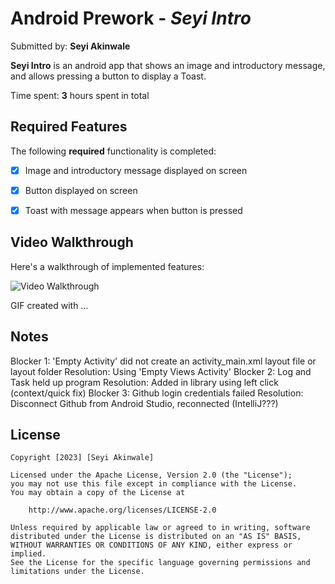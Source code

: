 # Android Prework - *Seyi Intro*

Submitted by: **Seyi Akinwale**

**Seyi Intro** is an android app that shows an image and introductory message, and allows pressing a button to display a Toast. 

Time spent: **3** hours spent in total

## Required Features

The following **required** functionality is completed:

* [X] Image and introductory message displayed on screen
* [X] Button displayed on screen
* [X] Toast with message appears when button is pressed 


## Video Walkthrough

Here's a walkthrough of implemented features:

<img src='http://i.imgur.com/link/to/your/gif/file.gif' title='Video Walkthrough' width='' alt='Video Walkthrough' />


GIF created with ...  



## Notes

Blocker 1: 'Empty Activity' did not create an activity_main.xml layout file or layout folder
Resolution: Using 'Empty Views Activity'
Blocker 2: Log and Task held up program
Resolution: Added in library using left click (context/quick fix)
Blocker 3: Github login credentials failed
Resolution: Disconnect Github from Android Studio, reconnected (IntelliJ???)

## License

    Copyright [2023] [Seyi Akinwale]

    Licensed under the Apache License, Version 2.0 (the "License");
    you may not use this file except in compliance with the License.
    You may obtain a copy of the License at

        http://www.apache.org/licenses/LICENSE-2.0

    Unless required by applicable law or agreed to in writing, software
    distributed under the License is distributed on an "AS IS" BASIS,
    WITHOUT WARRANTIES OR CONDITIONS OF ANY KIND, either express or implied.
    See the License for the specific language governing permissions and
    limitations under the License.